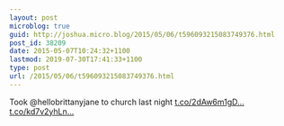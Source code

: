 ```yaml
---
layout: post
microblog: true
guid: http://joshua.micro.blog/2015/05/06/t596093215083749376.html
post_id: 38209
date: 2015-05-07T10:24:32+1100
lastmod: 2019-07-30T17:41:33+1100
type: post
url: /2015/05/06/t596093215083749376.html
---
```

Took @hellobrittanyjane to church last night [t.co/2dAw6m1gD...](http://t.co/2dAw6m1gDo) [t.co/kd7v2yhLn...](http://t.co/kd7v2yhLn4)
